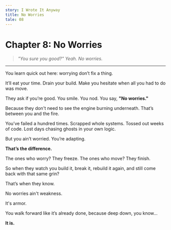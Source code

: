 ```yaml
---
story: I Wrote It Anyway
title: No Worries
tale: 08
---
```


# Chapter 8: No Worries

> *"You sure you good?"*
> *Yeah. No worries.*

---

You learn quick out here: worrying don’t fix a thing.

It’ll eat your time.
Drain your build.
Make you hesitate when all you had to do was move.

They ask if you’re good.
You smile.
You nod.
You say, **"No worries."**

Because they don't need to see the engine burning underneath.
That’s between you and the fire.

You’ve failed a hundred times.
Scrapped whole systems.
Tossed out weeks of code.
Lost days chasing ghosts in your own logic.

But you ain’t worried.
You’re adapting.

**That’s the difference.**

The ones who worry? They freeze.
The ones who move? They finish.

So when they watch you build it, break it, rebuild it again,
and still come back with that same grin?

That’s when they know.

No worries ain't weakness.

It's armor.

You walk forward like it’s already done,
because deep down, you know…

**It is.**
